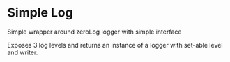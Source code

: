 # Simple Log

Simple wrapper around zeroLog logger with simple interface

Exposes 3 log levels and returns an instance of a logger with set-able level and writer.

